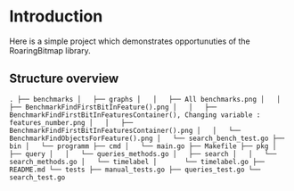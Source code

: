 # Introduction

Here is a simple project which demonstrates opportunuties of the RoaringBitmap library.

## Structure overview

``
.
├── benchmarks
│   ├── graphs
│   │   ├── All benchmarks.png
│   │   ├── BenchmarkFindFirstBitInFeature().png
│   │   ├── BenchmarkFindFirstBitInFeaturesContainer(), Changing variable : features_number.png
│   │   ├── BenchmarkFindFirstBitInFeaturesContainer().png
│   │   └── BenchmarkFindObjectsForFeature().png
│   └── search_bench_test.go
├── bin
│   └── programm
├── cmd
│   └── main.go
├── Makefile
├── pkg
│   ├── query
│   │   └── queries_methods.go
│   ├── search
│   │   └── search_methods.go
│   └── timelabel
│       └── timelabel.go
├── README.md
└── tests
    ├── manual_tests.go
    ├── queries_test.go
    └── search_test.go
``